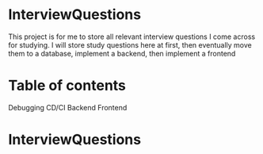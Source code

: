 # InterviewQuestions
This project is for me to store all relevant interview questions I come across for studying. I will store study questions here at first, 
then eventually move them to a database, implement a backend, then implement a frontend
# Table of contents
Debugging
CD/CI
Backend
Frontend
# InterviewQuestions
